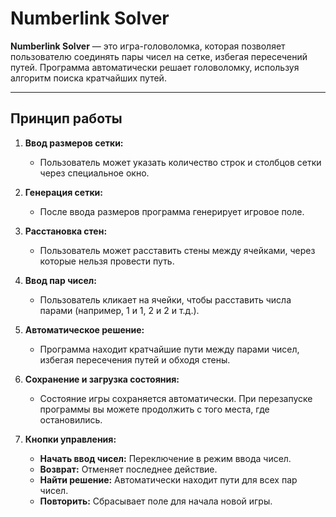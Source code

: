# Numberlink Solver

**Numberlink Solver** — это игра-головоломка, которая позволяет пользователю соединять пары чисел на сетке, избегая пересечений путей. Программа автоматически решает головоломку, используя алгоритм поиска кратчайших путей.

---

## Принцип работы

1. **Ввод размеров сетки:**
   - Пользователь может указать количество строк и столбцов сетки через специальное окно.

2. **Генерация сетки:**
   - После ввода размеров программа генерирует игровое поле.

3. **Расстановка стен:**
   - Пользователь может расставить стены между ячейками, через которые нельзя провести путь.

4. **Ввод пар чисел:**
   - Пользователь кликает на ячейки, чтобы расставить числа парами (например, 1 и 1, 2 и 2 и т.д.).

5. **Автоматическое решение:**
   - Программа находит кратчайшие пути между парами чисел, избегая пересечения путей и обходя стены.

6. **Сохранение и загрузка состояния:**
   - Состояние игры сохраняется автоматически. При перезапуске программы вы можете продолжить с того места, где остановились.

7. **Кнопки управления:**
   - **Начать ввод чисел:** Переключение в режим ввода чисел.
   - **Возврат:** Отменяет последнее действие.
   - **Найти решение:** Автоматически находит пути для всех пар чисел.
   - **Повторить:** Сбрасывает поле для начала новой игры.
